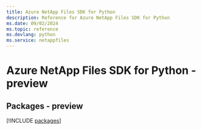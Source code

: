 ```yaml
---
title: Azure NetApp Files SDK for Python
description: Reference for Azure NetApp Files SDK for Python
ms.date: 09/02/2024
ms.topic: reference
ms.devlang: python
ms.service: netappfiles
---
```

# Azure NetApp Files SDK for Python - preview
## Packages - preview
[!INCLUDE [packages](netapp-files-index.md)]